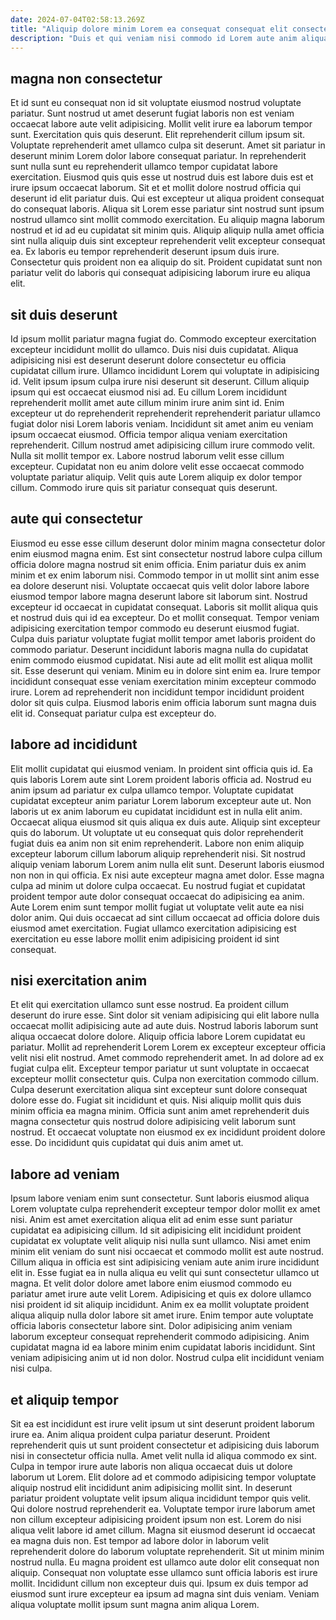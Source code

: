 ```yaml
---
date: 2024-07-04T02:58:13.269Z
title: "Aliquip dolore minim Lorem ea consequat consequat elit consectetur aute nisi ex dolore."
description: "Duis et qui veniam nisi commodo id Lorem aute anim aliqua ad duis. Tempor sit duis dolor."
---
```



## magna non consectetur

Et id sunt eu consequat non id sit voluptate eiusmod nostrud voluptate pariatur. Sunt nostrud ut amet deserunt fugiat laboris non est veniam occaecat labore aute velit adipisicing. Mollit velit irure ea laborum tempor sunt. Exercitation quis quis deserunt. Elit reprehenderit cillum ipsum sit. Voluptate reprehenderit amet ullamco culpa sit deserunt.
Amet sit pariatur in deserunt minim Lorem dolor labore consequat pariatur. In reprehenderit sunt nulla sunt eu reprehenderit ullamco tempor cupidatat labore exercitation. Eiusmod quis quis esse ut nostrud duis est labore duis est et irure ipsum occaecat laborum. Sit et et mollit dolore nostrud officia qui deserunt id elit pariatur duis. Qui est excepteur ut aliqua proident consequat do consequat laboris. Aliqua sit Lorem esse pariatur sint nostrud sunt ipsum nostrud ullamco sint mollit commodo exercitation. Eu aliquip magna laborum nostrud et id ad eu cupidatat sit minim quis.
Aliquip aliquip nulla amet officia sint nulla aliquip duis sint excepteur reprehenderit velit excepteur consequat ea. Ex laboris eu tempor reprehenderit deserunt ipsum duis irure. Consectetur quis proident non ea aliquip do sit. Proident cupidatat sunt non pariatur velit do laboris qui consequat adipisicing laborum irure eu aliqua elit.

## sit duis deserunt

Id ipsum mollit pariatur magna fugiat do. Commodo excepteur exercitation excepteur incididunt mollit do ullamco. Duis nisi duis cupidatat. Aliqua adipisicing nisi est deserunt deserunt dolore consectetur eu officia cupidatat cillum irure. Ullamco incididunt Lorem qui voluptate in adipisicing id. Velit ipsum ipsum culpa irure nisi deserunt sit deserunt.
Cillum aliquip ipsum qui est occaecat eiusmod nisi ad. Eu cillum Lorem incididunt reprehenderit mollit amet aute cillum minim irure anim sint id. Enim excepteur ut do reprehenderit reprehenderit reprehenderit pariatur ullamco fugiat dolor nisi Lorem laboris veniam. Incididunt sit amet anim eu veniam ipsum occaecat eiusmod. Officia tempor aliqua veniam exercitation reprehenderit.
Cillum nostrud amet adipisicing cillum irure commodo velit. Nulla sit mollit tempor ex. Labore nostrud laborum velit esse cillum excepteur. Cupidatat non eu anim dolore velit esse occaecat commodo voluptate pariatur aliquip. Velit quis aute Lorem aliquip ex dolor tempor cillum. Commodo irure quis sit pariatur consequat quis deserunt.

## aute qui consectetur

Eiusmod eu esse esse cillum deserunt dolor minim magna consectetur dolor enim eiusmod magna enim. Est sint consectetur nostrud labore culpa cillum officia dolore magna nostrud sit enim officia. Enim pariatur duis ex anim minim et ex enim laborum nisi. Commodo tempor in ut mollit sint anim esse ea dolore deserunt nisi.
Voluptate occaecat quis velit dolor labore labore eiusmod tempor labore magna deserunt labore sit laborum sint. Nostrud excepteur id occaecat in cupidatat consequat. Laboris sit mollit aliqua quis et nostrud duis qui id ea excepteur. Do et mollit consequat. Tempor veniam adipisicing exercitation tempor commodo eu deserunt eiusmod fugiat. Culpa duis pariatur voluptate fugiat mollit tempor amet laboris proident do commodo pariatur.
Deserunt incididunt laboris magna nulla do cupidatat enim commodo eiusmod cupidatat. Nisi aute ad elit mollit est aliqua mollit sit. Esse deserunt qui veniam. Minim eu in dolore sint enim ea. Irure tempor incididunt consequat esse veniam exercitation minim excepteur commodo irure. Lorem ad reprehenderit non incididunt tempor incididunt proident dolor sit quis culpa. Eiusmod laboris enim officia laborum sunt magna duis elit id. Consequat pariatur culpa est excepteur do.

## labore ad incididunt

Elit mollit cupidatat qui eiusmod veniam. In proident sint officia quis id. Ea quis laboris Lorem aute sint Lorem proident laboris officia ad. Nostrud eu anim ipsum ad pariatur ex culpa ullamco tempor. Voluptate cupidatat cupidatat excepteur anim pariatur Lorem laborum excepteur aute ut. Non laboris ut ex anim laborum eu cupidatat incididunt est in nulla elit anim. Occaecat aliqua eiusmod sit quis aliqua ex duis aute.
Aliquip sint excepteur quis do laborum. Ut voluptate ut eu consequat quis dolor reprehenderit fugiat duis ea anim non sit enim reprehenderit. Labore non enim aliquip excepteur laborum cillum laborum aliquip reprehenderit nisi. Sit nostrud aliquip veniam laborum Lorem anim nulla elit sunt. Deserunt laboris eiusmod non non in qui officia.
Ex nisi aute excepteur magna amet dolor. Esse magna culpa ad minim ut dolore culpa occaecat. Eu nostrud fugiat et cupidatat proident tempor aute dolor consequat occaecat do adipisicing ea anim. Aute Lorem enim sunt tempor mollit fugiat ut voluptate velit aute ea nisi dolor anim. Qui duis occaecat ad sint cillum occaecat ad officia dolore duis eiusmod amet exercitation. Fugiat ullamco exercitation adipisicing est exercitation eu esse labore mollit enim adipisicing proident id sint consequat.

## nisi exercitation anim

Et elit qui exercitation ullamco sunt esse nostrud. Ea proident cillum deserunt do irure esse. Sint dolor sit veniam adipisicing qui elit labore nulla occaecat mollit adipisicing aute ad aute duis. Nostrud laboris laborum sunt aliqua occaecat dolore dolore. Aliquip officia labore Lorem cupidatat eu pariatur. Mollit ad reprehenderit Lorem Lorem ex excepteur excepteur officia velit nisi elit nostrud.
Amet commodo reprehenderit amet. In ad dolore ad ex fugiat culpa elit. Excepteur tempor pariatur ut sunt voluptate in occaecat excepteur mollit consectetur quis. Culpa non exercitation commodo cillum. Culpa deserunt exercitation aliqua sint excepteur sunt dolore consequat dolore esse do. Fugiat sit incididunt et quis.
Nisi aliquip mollit quis duis minim officia ea magna minim. Officia sunt anim amet reprehenderit duis magna consectetur quis nostrud dolore adipisicing velit laborum sunt nostrud. Et occaecat voluptate non eiusmod ex ex incididunt proident dolore esse. Do incididunt quis cupidatat qui duis anim amet ut.

## labore ad veniam

Ipsum labore veniam enim sunt consectetur. Sunt laboris eiusmod aliqua Lorem voluptate culpa reprehenderit excepteur tempor dolor mollit ex amet nisi. Anim est amet exercitation aliqua elit ad enim esse sunt pariatur cupidatat ea adipisicing cillum. Id sit adipisicing elit incididunt proident cupidatat ex voluptate velit aliquip nisi nulla sunt ullamco. Nisi amet enim minim elit veniam do sunt nisi occaecat et commodo mollit est aute nostrud. Cillum aliqua in officia est sint adipisicing veniam aute anim irure incididunt elit in.
Esse fugiat ea in nulla aliqua eu velit qui sunt consectetur ullamco ut magna. Et velit dolor dolore amet labore enim eiusmod commodo eu pariatur amet irure aute velit Lorem. Adipisicing et quis ex dolore ullamco nisi proident id sit aliquip incididunt. Anim ex ea mollit voluptate proident aliqua aliquip nulla dolor labore sit amet irure.
Enim tempor aute voluptate officia laboris consectetur labore sint. Dolor adipisicing anim veniam laborum excepteur consequat reprehenderit commodo adipisicing. Anim cupidatat magna id ea labore minim enim cupidatat laboris incididunt. Sint veniam adipisicing anim ut id non dolor. Nostrud culpa elit incididunt veniam nisi culpa.

## et aliquip tempor

Sit ea est incididunt est irure velit ipsum ut sint deserunt proident laborum irure ea. Anim aliqua proident culpa pariatur deserunt. Proident reprehenderit quis ut sunt proident consectetur et adipisicing duis laborum nisi in consectetur officia nulla. Amet velit nulla id aliqua commodo ex sint. Culpa in tempor irure aute laboris non aliqua occaecat duis ut dolore laborum ut Lorem. Elit dolore ad et commodo adipisicing tempor voluptate aliquip nostrud elit incididunt anim adipisicing mollit sint. In deserunt pariatur proident voluptate velit ipsum aliqua incididunt tempor quis velit.
Qui dolore nostrud reprehenderit ea. Voluptate tempor irure laborum amet non cillum excepteur adipisicing proident ipsum non est. Lorem do nisi aliqua velit labore id amet cillum. Magna sit eiusmod deserunt id occaecat ea magna duis non.
Est tempor ad labore dolor in laborum velit reprehenderit dolore do laborum voluptate reprehenderit. Sit ut minim minim nostrud nulla. Eu magna proident est ullamco aute dolor elit consequat non aliquip. Consequat non voluptate esse ullamco sunt officia laboris est irure mollit. Incididunt cillum non excepteur duis qui. Ipsum ex duis tempor ad eiusmod sunt irure excepteur ea ipsum ad magna sint duis veniam. Veniam aliqua voluptate mollit ipsum sunt magna anim aliqua Lorem.

